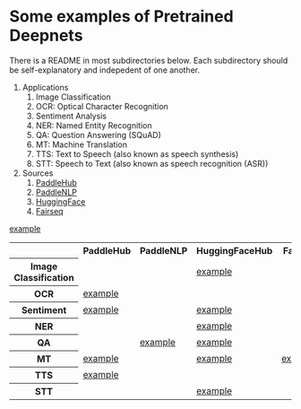 # Some examples of Pretrained Deepnets

There is a README in most subdirectories below.  Each subdirectory should be self-explanatory and indepedent of one another.

<ol>
<li>Applications
<ol>
<li>Image Classification</li>
<li>OCR: Optical Character Recognition</li>
<li>Sentiment Analysis</li>
<li>NER: Named Entity Recognition</li>
<li>QA: Question Answering (SQuAD)</li>
<li>MT: Machine Translation</li>
<li>TTS: Text to Speech (also known as speech synthesis)</li>
<li>STT: Speech to Text (also known as speech recognition (ASR))</li>
</ol></li>

<li>Sources
<ol>
<li><a href="https://www.paddlepaddle.org.cn/hublist">PaddleHub</a></li>
<li><a href="https://github.com/PaddlePaddle/PaddleNLP">PaddleNLP</a></li>
<li><a href="https://huggingface.co/transformers/">HuggingFace</a></li>
<li><a href="https://github.com/pytorch/fairseq/blob/master/examples/translation/README.md">Fairseq</a></li>
</ol></li>
</ol>

<table>
<tr> <th> </th>      <th> PaddleHub </th>  <th> PaddleNLP </th> <th> HuggingFaceHub </th> <th> Fairseq </th> </tr>
<tr> <th> Image Classification </th>  <td> <td> </td> </td> <td> <a href="HuggingFaceHub/inference/image_classification">example</a>  </td> <td> </td> </tr>
<tr> <th> OCR </th>  <td> <a href="PaddleHub/OCR">example</a> <td> </td> </td> <td> </td> <td> </td> </tr>
<tr> <th> Sentiment </th> <td> <a href="PaddleHub/sentiment">example</a> <td> </td> </td> <td> <a href="HuggingFaceHub/inference/sentiment">example</a>  </td> <td> </td> </tr>
<tr> <th> NER </th> <td> </td> <td> </td><td> <a href="HuggingFaceHub/inference/ner">example</a> </td>  </tr>
<tr> <th> QA </th> <td> </td> <td> <a href="PaddleNLP/question_answering">example</a> <td> <a href="HuggingFaceHub/inference/question_answering">example</a> </td> </td> <td> </td> </tr>
<tr> <th> MT </th> <td> <a href="PaddleHub/translate">example</a> </td> <td> </td> <td> <a href="HuggingFaceHub/inference/translate">example</a> </td>  <td> <a href="Fairseq/translate">example</a> </td> </tr>
<tr> <th> TTS </th> <td> <a href="PaddleHub/text_to_speech">example</a> </td> <td> </td> <a href="HuggingFaceHub/inference/text_to_speech">example</a> <td> </td>  <td> </td> </tr>
<tr> <th> STT </th> <td>  </td> <td> </td> <td> <a href="HuggingFaceHub/inference/speech_to_text">example</a> </td>  <td> </td> </tr>
</table>

